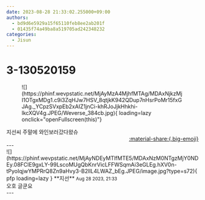 ```yaml
---
date: 2023-08-28 21:33:02.255000+09:00
authors:
  - bd9d6e5929a15f65110feb8ee2ab201f
  - 01435f74a49ba8a519705ad242348232
categories:
  - Jisun
---
```


# 3-130520159

<div class="post-container" markdown="1">
<div class="content-container md-sidebar__scrollwrap" markdown="1">


<figure markdown="1">
![](https://phinf.wevpstatic.net/MjAyMzA4MjhfMTAg/MDAxNjkzMjI1OTgxMDg1.c9i3ZqHJw7HSV_8qtjkK942QDup7nHsrPoMr15fxGJAg._YCpzSVxpEb2xAIZ1jnCi-khRJoJjkHhkhi-lkcXQV4g.JPEG/Weverse_384cb.jpg){ loading=lazy onclick="openFullscreen(this)"}
</figure>
지선씨 주말에 와인보러갔다왔슈

</div>
</div>

<div style="text-align: right;" markdown="1">
<a href="https://weverse.io/fromis9/fanpost/3-130520159" style="text-align: right;">:material-share:{.big-emoji}</a>
</div>
---

<div class="comments-container md-sidebar__scrollwrap" markdown="1">
<div class="comment" markdown="1">
<div class='id-container' markdown="1">
![](https://phinf.wevpstatic.net/MjAyNDEyMTlfMTE5/MDAxNzM0NTgzMjY0NDEy.08FClE9gxLY-99LscoMUgQbKnrVicLFFWSqmAi3eGLEg.hXV0n-tPyoIqjwYMPRrQ8Zn9aHvy3-B2llL4LWAZ_bEg.JPEG/image.jpg?type=s72){ pfp loading=lazy }
**<span class="artist">지선</span>** <small>Aug 28 2023, 21:33</small><br>
</div>
<div class='comment-body' markdown="1">
오호 글쿤요
</div>
</div>
</div>
---

